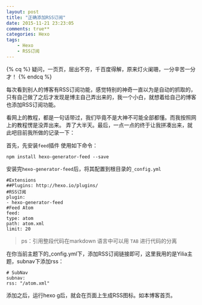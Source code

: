 ```yaml
---
layout: post
title: "正确添加RSS订阅"
date: 2015-11-21 23:23:05
comments: true**
categories: Hexo
tags: 
	- Hexo 
	- RSS订阅
---
```

 
{% cq %} 疑问，一页页，层出不穷，千百度得解，原来灯火阑珊，一分辛苦一分才！ {% endcq %}

每次看到别人的博客有RSS订阅功能，感觉特别的神奇一直以为是自动的抓取的，只有自己做了之后才发现是博主自己弄出来的，我一个小白，就想着给自己的博客也添加RSS订阅功能。


<!-- more -->

看网上的教程，都是一句话带过，我们毕竟不是大神不可能全部都懂。而我按照网上的教程愣是没弄出来。
弄了大半天。最后，一点一点的终于让我拼凑出来，就此吧目前我所做的记录一下：


首先，先安装`feed`插件 使用如下命令：

    npm install hexo-generator-feed --save


安装完`hexo-generator-feed`后，将其配置到根目录的`_config.yml`

	
	#Extensions
	##Plugins: http://hexo.io/plugins/
	#RSS订阅
	plugin:
	- hexo-generator-feed
	#Feed Atom
	feed:
	type: atom
	path: atom.xml
	limit: 20	
> ps：引用整段代码在markdown 语言中可以用 `TAB` 进行代码的分离


在你当前主题下的_config.yml下，添加RSS订阅链接即可，这里我用的是Yilia主题，subnav下添加rss：

	# SubNav
	subnav:
	rss: "/atom.xml"

添加之后，运行hexo g后，就会在页面上生成RSS图标。如本博客首页。